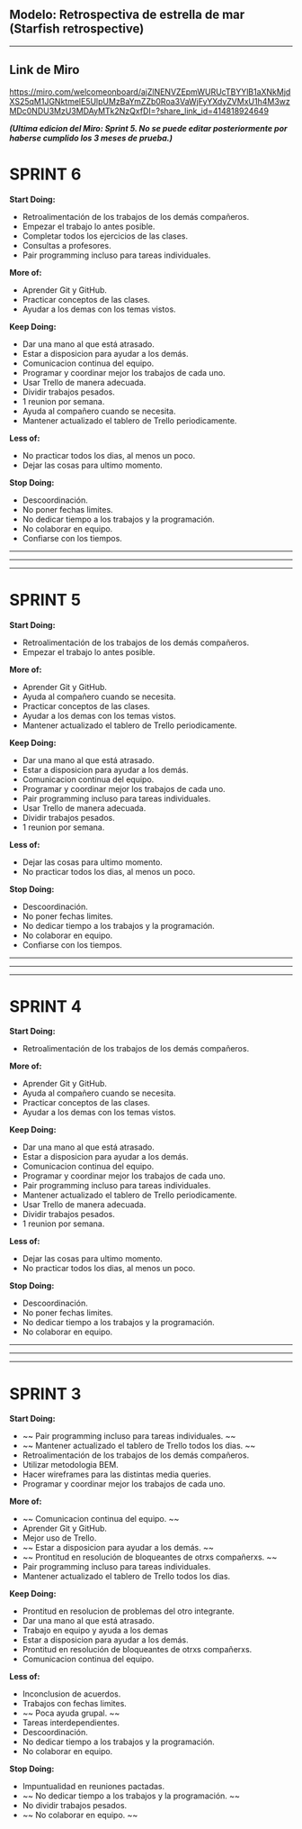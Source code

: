 ## Modelo: Retrospectiva de estrella de mar (Starfish retrospective)

--------------------------------------------------
**Link de Miro**
--------------------------------------------------

https://miro.com/welcomeonboard/ajZlNENVZEpmWURUcTBYYlB1aXNkMjdXS25qM1JGNktmelE5UlpUMzBaYmZZb0Roa3VaWjFyYXdyZVMxU1h4M3wzMDc0NDU3MzU3MDAyMTk2NzQxfDI=?share_link_id=414818924649

***(Ultima edicion del Miro: Sprint 5. No se puede editar posteriormente por haberse cumplido los 3 meses de prueba.)***


# SPRINT 6


**Start Doing:**
- Retroalimentación de los trabajos de los demás compañeros.
- Empezar el trabajo lo antes posible.
- Completar todos los ejercicios de las clases.
- Consultas a profesores.
- Pair programming incluso para tareas individuales.

**More of:**
- Aprender Git y GitHub.
- Practicar conceptos de las clases.
- Ayudar a los demas con los temas vistos.

**Keep Doing:**
- Dar una mano al que está atrasado.
- Estar a disposicion para ayudar a los demás.
- Comunicacion continua del equipo.
- Programar y coordinar mejor los trabajos de cada uno.
- Usar Trello de manera adecuada.
- Dividir trabajos pesados.
- 1 reunion por semana.
- Ayuda al compañero cuando se necesita.
- Mantener actualizado el tablero de Trello periodicamente.

**Less of:**
- No practicar todos los dias, al menos un poco.
- Dejar las cosas para ultimo momento.

**Stop Doing:**
- Descoordinación.
- No poner fechas limites.
- No dedicar tiempo a los trabajos y la programación.
- No colaborar en equipo.
- Confiarse con los tiempos.


-------------------------------------------------------------------------------------------------------
-------------------------------------------------------------------------------------------------------
-------------------------------------------------------------------------------------------------------


# SPRINT 5


**Start Doing:**
- Retroalimentación de los trabajos de los demás compañeros.
- Empezar el trabajo lo antes posible.

**More of:**
- Aprender Git y GitHub.
- Ayuda al compañero cuando se necesita.
- Practicar conceptos de las clases.
- Ayudar a los demas con los temas vistos.
- Mantener actualizado el tablero de Trello periodicamente.

**Keep Doing:**
- Dar una mano al que está atrasado.
- Estar a disposicion para ayudar a los demás.
- Comunicacion continua del equipo.
- Programar y coordinar mejor los trabajos de cada uno.
- Pair programming incluso para tareas individuales.
- Usar Trello de manera adecuada.
- Dividir trabajos pesados.
- 1 reunion por semana.

**Less of:**
- Dejar las cosas para ultimo momento.
- No practicar todos los dias, al menos un poco.

**Stop Doing:**
- Descoordinación.
- No poner fechas limites.
- No dedicar tiempo a los trabajos y la programación.
- No colaborar en equipo.
- Confiarse con los tiempos.


-------------------------------------------------------------------------------------------------------
-------------------------------------------------------------------------------------------------------
-------------------------------------------------------------------------------------------------------


# SPRINT 4


**Start Doing:**
- Retroalimentación de los trabajos de los demás compañeros.

**More of:**
- Aprender Git y GitHub.
- Ayuda al compañero cuando se necesita.
- Practicar conceptos de las clases.
- Ayudar a los demas con los temas vistos.

**Keep Doing:**
- Dar una mano al que está atrasado.
- Estar a disposicion para ayudar a los demás.
- Comunicacion continua del equipo.
- Programar y coordinar mejor los trabajos de cada uno.
- Pair programming incluso para tareas individuales.
- Mantener actualizado el tablero de Trello periodicamente.
- Usar Trello de manera adecuada.
- Dividir trabajos pesados.
- 1 reunion por semana.

**Less of:**
- Dejar las cosas para ultimo momento.
- No practicar todos los dias, al menos un poco.

**Stop Doing:**
- Descoordinación.
- No poner fechas limites.
- No dedicar tiempo a los trabajos y la programación.
- No colaborar en equipo.


-------------------------------------------------------------------------------------------------------
-------------------------------------------------------------------------------------------------------
-------------------------------------------------------------------------------------------------------


# SPRINT 3


**Start Doing:**
- ~~ Pair programming incluso para tareas individuales. ~~
- ~~ Mantener actualizado el tablero de Trello todos los dias. ~~
- Retroalimentación de los trabajos de los demás compañeros.
- Utilizar metodologia BEM.
- Hacer wireframes para las distintas media queries.
- Programar y coordinar mejor los trabajos de cada uno. 

**More of:**
- ~~ Comunicacion continua del equipo. ~~
- Aprender Git y GitHub.
- Mejor uso de Trello.
- ~~ Estar a disposicion para ayudar a los demás. ~~
- ~~ Prontitud en resolución de bloqueantes de otrxs compañerxs. ~~
- Pair programming incluso para tareas individuales.
- Mantener actualizado el tablero de Trello todos los dias.

**Keep Doing:**
- Prontitud en resolucion de problemas del otro integrante.
- Dar una mano al que está atrasado.
- Trabajo en equipo y ayuda a los demas
- Estar a disposicion para ayudar a los demás.
- Prontitud en resolución de bloqueantes de otrxs compañerxs.
- Comunicacion continua del equipo. 

**Less of:**
- Inconclusion de acuerdos.
- Trabajos con fechas limites.
- ~~ Poca ayuda grupal. ~~
- Tareas interdependientes.
- Descoordinación.
- No dedicar tiempo a los trabajos y la programación.
- No colaborar en equipo.

**Stop Doing:**
- Impuntualidad en reuniones pactadas.
- ~~ No dedicar tiempo a los trabajos y la programación. ~~
- No dividir trabajos pesados.
- ~~ No colaborar en equipo. ~~



